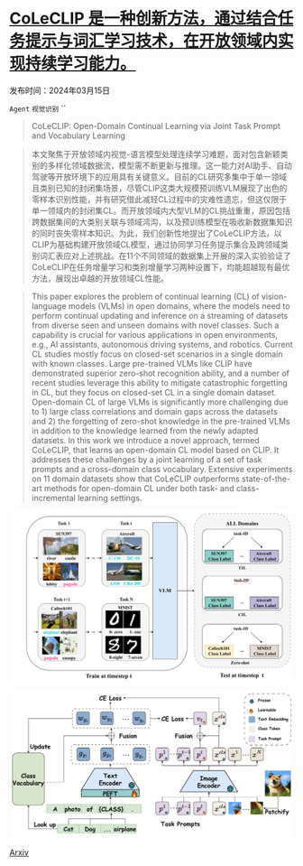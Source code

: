 # [CoLeCLIP 是一种创新方法，通过结合任务提示与词汇学习技术，在开放领域内实现持续学习能力。](https://arxiv.org/abs/2403.10245)

发布时间：2024年03月15日

`Agent` `视觉识别` ``

> CoLeCLIP: Open-Domain Continual Learning via Joint Task Prompt and Vocabulary Learning

> 本文聚焦于开放领域内视觉-语言模型处理连续学习难题，面对包含新颖类别的多样化领域数据流，模型需不断更新与推理。这一能力对AI助手、自动驾驶等开放环境下的应用具有关键意义。目前的CL研究多集中于单一领域且类别已知的封闭集场景，尽管CLIP这类大规模预训练VLM展现了出色的零样本识别性能，并有研究借此减轻CL过程中的灾难性遗忘，但这仅限于单一领域内的封闭集CL。而开放领域内大型VLM的CL挑战重重，原因包括跨数据集间的大类别关联与领域鸿沟，以及预训练模型在吸收新数据集知识的同时丧失零样本知识。为此，我们创新性地提出了CoLeCLIP方法，以CLIP为基础构建开放领域CL模型，通过协同学习任务提示集合及跨领域类别词汇表应对上述挑战。在11个不同领域的数据集上开展的深入实验验证了CoLeCLIP在任务增量学习和类别增量学习两种设置下，均能超越现有最优方法，展现出卓越的开放领域CL性能。

> This paper explores the problem of continual learning (CL) of vision-language models (VLMs) in open domains, where the models need to perform continual updating and inference on a streaming of datasets from diverse seen and unseen domains with novel classes. Such a capability is crucial for various applications in open environments, e.g., AI assistants, autonomous driving systems, and robotics. Current CL studies mostly focus on closed-set scenarios in a single domain with known classes. Large pre-trained VLMs like CLIP have demonstrated superior zero-shot recognition ability, and a number of recent studies leverage this ability to mitigate catastrophic forgetting in CL, but they focus on closed-set CL in a single domain dataset. Open-domain CL of large VLMs is significantly more challenging due to 1) large class correlations and domain gaps across the datasets and 2) the forgetting of zero-shot knowledge in the pre-trained VLMs in addition to the knowledge learned from the newly adapted datasets. In this work we introduce a novel approach, termed CoLeCLIP, that learns an open-domain CL model based on CLIP. It addresses these challenges by a joint learning of a set of task prompts and a cross-domain class vocabulary. Extensive experiments on 11 domain datasets show that CoLeCLIP outperforms state-of-the-art methods for open-domain CL under both task- and class-incremental learning settings.

![CoLeCLIP 是一种创新方法，通过结合任务提示与词汇学习技术，在开放领域内实现持续学习能力。](../../../paper_images/2403.10245/x1.png)

![CoLeCLIP 是一种创新方法，通过结合任务提示与词汇学习技术，在开放领域内实现持续学习能力。](../../../paper_images/2403.10245/x2.png)

[Arxiv](https://arxiv.org/abs/2403.10245)